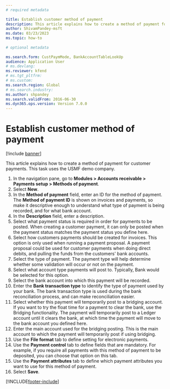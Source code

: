 ```yaml
--- 
# required metadata 
 
title: Establish customer method of payment
description: This article explains how to create a method of payment for customer payments. 
author: ShivamPandey-msft
ms.date: 03/23/2023
ms.topic: how-to 
 
# optional metadata 
 
ms.search.form: CustPaymMode, BankAccountTableLookUp   
audience: Application User 
# ms.devlang:  
ms.reviewer: kfend
# ms.tgt_pltfrm:  
# ms.custom:  
ms.search.region: Global
# ms.search.industry: 
ms.author: shpandey
ms.search.validFrom: 2016-06-30 
ms.dyn365.ops.version: Version 7.0.0 
---
```

# Establish customer method of payment

[!include [banner](../../includes/banner.md)]

This article explains how to create a method of payment for customer payments. This task uses the USMF demo company.

1. In the navigation pane, go to **Modules > Accounts receivable > Payments setup > Methods of payment**.
2. Select **New**.
3. In the **Method of payment** field, enter an ID for the method of payment. The **Method of payment ID** is shown on invoices and payments, so make it descriptive enough to understand what type of payment is being recorded, and for what bank account.  
4. In the **Description** field, enter a description.
5. Select what payment status is required in order for payments to be posted. When creating a customer payment, it can only be posted when the payment status matches the payment status you define here.  
6. Select how customers payments should be created for invoices. This option is only used when running a payment proposal. A payment proposal could be used for customer payments when doing direct debits, and pulling the funds from the customers' bank accounts.  
7. Select the type of payment. The payment type will help determine whether some validation will occur or not on the payment.  
8. Select what account type payments will post to. Typically, Bank would be selected for this option.  
9. Select the bank account into which this payment will be recorded.
10. Enter the **Bank transaction type** to identify the type of payment used by your bank. The bank transaction type is used during the bank reconciliation process, and can make reconciliation easier.  
11. Select whether this payment will temporarily post to a bridging account. If you want to try the float time for a payment to clear the bank, use the Bridging functionality. The payment will temporarily post to a Ledger account until it clears the bank, at which time the payment will move to the bank account you defined here.  
12. Enter the main account used for the bridging posting. This is the main account to which the payment will temporarily post if using bridging.  
13. Use the **File format** tab to define setting for electronic payments.
14. Use the **Payment control** tab to define fields that are mandatory. For example, if you require all payments with this method of payment to be deposited, you can choose that option on this tab.  
15. Use the **Payment attributes** tab to define which payment attributes you want to use for this method of payment.
16. Select **Save**.



[!INCLUDE[footer-include](../../../includes/footer-banner.md)]
